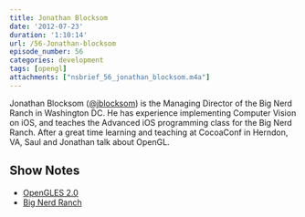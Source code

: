 ```yaml
---
title: Jonathan Blocksom
date: '2012-07-23'
duration: '1:10:14'
url: /56-Jonathan-blocksom
episode_number: 56
categories: development
tags: [opengl]
attachments: ["nsbrief_56_jonathan_blocksom.m4a"]
---
```


Jonathan Blocksom ([@jblocksom](http://twitter.com/jblocksom)) is the Managing Director of the Big Nerd Ranch in Washington DC. He has experience implementing Computer Vision on iOS, and teaches the Advanced iOS programming class for the Big Nerd Ranch. After a great time learning and teaching at CocoaConf in Herndon, VA, Saul and Jonathan talk about OpenGL.

## Show Notes
- [OpenGLES 2.0](http://www.khronos.org/opengles/2_X/)
- [Big Nerd Ranch](http://bignerdranch.com)
